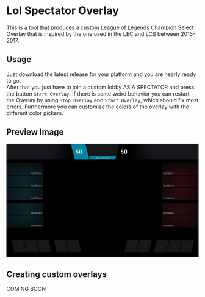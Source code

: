 # Lol Spectator Overlay

This is a tool that produces a custom League of Legends Champion Select Overlay that is inspired by the one used in the LEC and LCS between 2015-2017.

## Usage

Just download the latest release for your platform and you are nearly ready to go.  
After that you just have to join a custom lobby AS A SPECTATOR and press the button `Start Overlay`. 
If there is some weird behavior you can restart the Overlay by using `Stop Overlay` and `Start Overlay`, which should fix most errors.
Furthermore you can customize the colors of the overlay with the different color pickers.   

## Preview Image

![alt text](example.png "Logo Title Text 1")


## Creating custom overlays

COMING SOON
